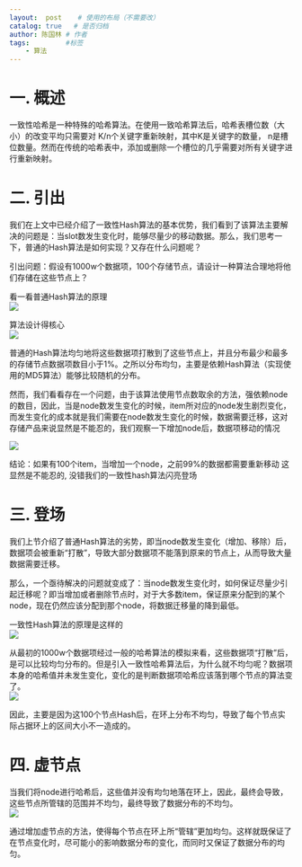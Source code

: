 ```yaml
---
layout:  post    # 使用的布局（不需要改）
catalog: true   # 是否归档
author: 陈国林 # 作者
tags:         #标签
    - 算法
---
```


# 一. 概述
一致性哈希是一种特殊的哈希算法。在使用一致哈希算法后，哈希表槽位数（大小）的改变平均只需要对 K/n个关键字重新映射，其中K是关键字的数量， n是槽位数量。然而在传统的哈希表中，添加或删除一个槽位的几乎需要对所有关键字进行重新映射。

# 二. 引出
我们在上文中已经介绍了一致性Hash算法的基本优势，我们看到了该算法主要解决的问题是：当slot数发生变化时，能够尽量少的移动数据。那么，我们思考一下，普通的Hash算法是如何实现？又存在什么问题呢？

引出问题：假设有1000w个数据项，100个存储节点，请设计一种算法合理地将他们存储在这些节点上？

看一看普通Hash算法的原理  
![](https://github.com/chenguolin/chenguolin.github.io/blob/master/data/image/consistency-hash-1.png?raw=true)

算法设计得核心  
![](https://github.com/chenguolin/chenguolin.github.io/blob/master/data/image/consistency-hash-2.png?raw=true)

普通的Hash算法均匀地将这些数据项打散到了这些节点上，并且分布最少和最多的存储节点数据项数目小于1%。之所以分布均匀，主要是依赖Hash算法（实现使用的MD5算法）能够比较随机的分布。

然而，我们看看存在一个问题，由于该算法使用节点数取余的方法，强依赖node的数目，因此，当是node数发生变化的时候，item所对应的node发生剧烈变化，而发生变化的成本就是我们需要在node数发生变化的时候，数据需要迁移，这对存储产品来说显然是不能忍的，我们观察一下增加node后，数据项移动的情况 

![](https://github.com/chenguolin/chenguolin.github.io/blob/master/data/image/consistency-hash-3.png?raw=true)

结论：如果有100个item，当增加一个node，之前99%的数据都需要重新移动
这显然是不能忍的, 没错我们的一致性hash算法闪亮登场

# 三. 登场
我们上节介绍了普通Hash算法的劣势，即当node数发生变化（增加、移除）后，数据项会被重新“打散”，导致大部分数据项不能落到原来的节点上，从而导致大量数据需要迁移。

那么，一个亟待解决的问题就变成了：当node数发生变化时，如何保证尽量少引起迁移呢？即当增加或者删除节点时，对于大多数item，保证原来分配到的某个node，现在仍然应该分配到那个node，将数据迁移量的降到最低。

一致性Hash算法的原理是这样的  
![](https://github.com/chenguolin/chenguolin.github.io/blob/master/data/image/consistency-hash-4.png?raw=true)

从最初的1000w个数据项经过一般的哈希算法的模拟来看，这些数据项“打散”后，是可以比较均匀分布的。但是引入一致性哈希算法后，为什么就不均匀呢？数据项本身的哈希值并未发生变化，变化的是判断数据项哈希应该落到哪个节点的算法变了。  
![](https://github.com/chenguolin/chenguolin.github.io/blob/master/data/image/consistency-hash-5.png?raw=true)

因此，主要是因为这100个节点Hash后，在环上分布不均匀，导致了每个节点实际占据环上的区间大小不一造成的。

# 四. 虚节点
当我们将node进行哈希后，这些值并没有均匀地落在环上，因此，最终会导致，这些节点所管辖的范围并不均匀，最终导致了数据分布的不均匀。  
![](https://github.com/chenguolin/chenguolin.github.io/blob/master/data/image/consistency-hash-6.png?raw=true)

通过增加虚节点的方法，使得每个节点在环上所“管辖”更加均匀。这样就既保证了在节点变化时，尽可能小的影响数据分布的变化，而同时又保证了数据分布的均匀。

